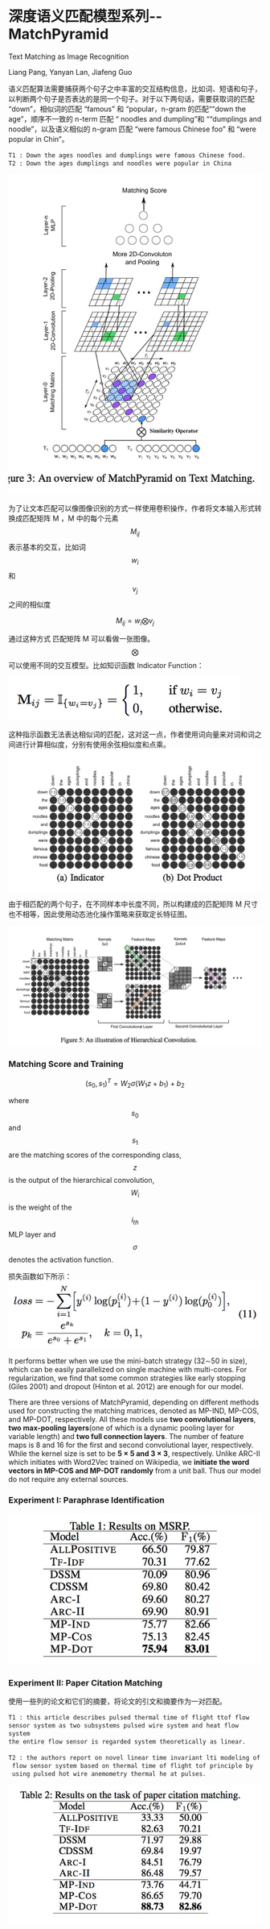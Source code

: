 # 深度语义匹配模型系列--MatchPyramid

Text Matching as Image Recognition

Liang Pang, Yanyan Lan, Jiafeng Guo

语义匹配算法需要捕获两个句子之中丰富的交互结构信息，比如词、短语和句子，以判断两个句子是否表达的是同一个句子。对于以下两句话，需要获取词的匹配 “down”，相似词的匹配 “famous” 和 “popular，n-gram 的匹配““down the age”，顺序不一致的 n-term 匹配 “ noodles and dumpling”和 ““dumplings and noodle”，以及语义相似的 n-gram 匹配 “were famous Chinese foo” 和 “were popular in Chin”。

```
T1 : Down the ages noodles and dumplings were famous Chinese food.
T2 : Down the ages dumplings and noodles were popular in China
```

![avater](./pic/pyramid.png)

为了让文本匹配可以像图像识别的方式一样使用卷积操作，作者将文本输入形式转换成匹配矩阵 M ，M 中的每个元素 $$M_{ij}$$ 表示基本的交互，比如词$$w_i$$ 和 $$v_j$$ 之间的相似度

$$M_{ij} = w_i \bigotimes v_j$$

通过这种方式 匹配矩阵 M 可以看做一张图像。$$\bigotimes $$ 可以使用不同的交互模型。比如知识函数 Indicator Function：

![avater](./pic/if.png)

这种指示函数无法表达相似词的匹配，这对这一点，作者使用词向量来对词和词之间进行计算相似度，分别有使用余弦相似度和点乘。
![avater](./pic/match.png)

由于相匹配的两个句子，在不同样本中长度不同，所以构建成的匹配矩阵 M 尺寸也不相等，因此使用动态池化操作策略来获取定长特征图。

![avater](./pic/cnnill.png)

### Matching Score and Training

$$(s_0,s_1)^T = W_2\sigma(W_1z+b_1)+b_2 $$


where $$s_0$$ and $$s_1$$ are the matching scores of the corresponding
class, $$z$$ is the output of the hierarchical convolution, $$W_i$$
is the weight of the $$i_{th}$$ MLP layer and $$\sigma $$ denotes the activation function.

损失函数如下所示：
![avater](./pic/pymloss.png)

It performs better when we use the mini-batch strategy (32∼50 in size),
which can be easily parallelized on single machine with multi-cores. For regularization, we find that some common strategies like early stopping (Giles 2001) and dropout (Hinton et al. 2012) are enough for our model.

There are three versions of MatchPyramid, depending on different methods used for constructing the matching matrices, denoted as MP-IND, MP-COS, and MP-DOT, respectively. All these models use **two convolutional layers**, **two max-pooling layers**(one of which is a dynamic pooling layer for variable length) and **two full connection layers**. The number of feature maps is 8 and 16 for the first and second convolutional layer, respectively. While the kernel size is set to be **5 × 5 and 3 × 3**, respectively. Unlike ARC-II which initiates with Word2Vec trained on Wikipedia, we **initiate the word vectors in MP-COS and MP-DOT randomly** from a unit ball. Thus our model do not require any external sources.

### Experiment I: Paraphrase Identification

![avater](./pic/pym_res.png)

### Experiment II: Paper Citation Matching

使用一些列的论文和它们的摘要，将论文的引文和摘要作为一对匹配。

```
T1 : this article describes pulsed thermal time of flight ttof flow 
sensor system as two subsystems pulsed wire system and heat flow system 
the entire flow sensor is regarded system theoretically as linear.

T2 : the authors report on novel linear time invariant lti modeling of
 flow sensor system based on thermal time of flight tof principle by 
 using pulsed hot wire anemometry thermal he at pulses.
```

![avater](./pic/pym_res2.png)
